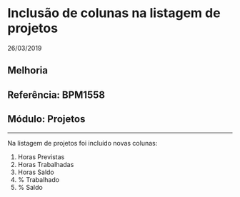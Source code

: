 # Inclusão de colunas na listagem de projetos
26/03/2019
## Melhoria
## Referência: BPM1558
## Módulo: Projetos
***

Na listagem de projetos foi incluído novas colunas: 

 1. Horas Previstas
 2. Horas Trabalhadas
 3. Horas Saldo
 4. % Trabalhado
 5. % Saldo
